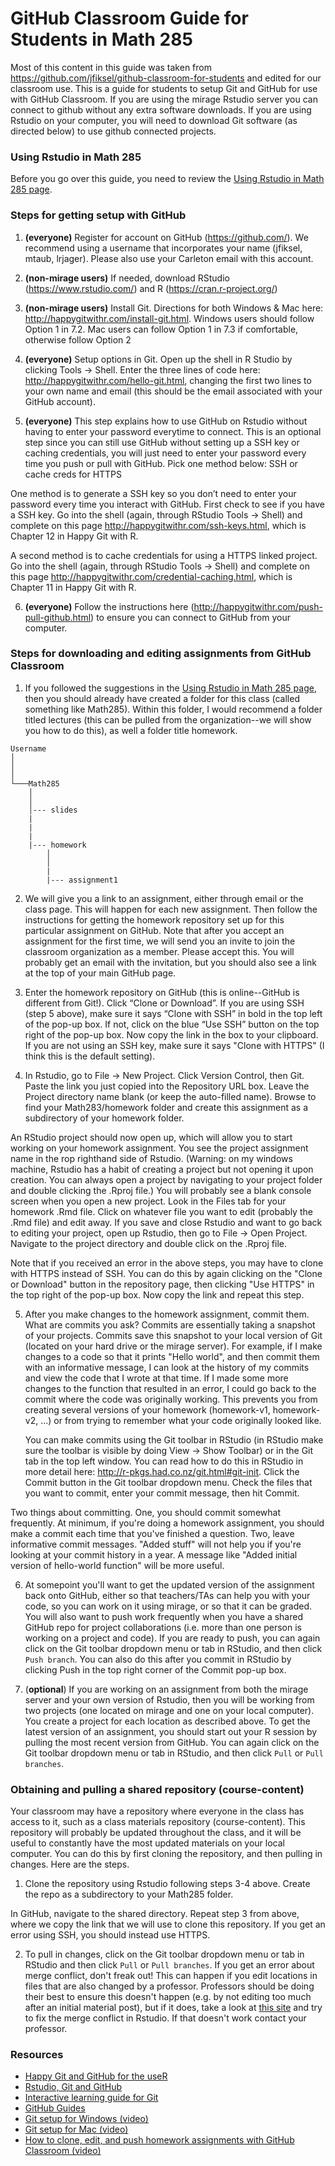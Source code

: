 # GitHub Classroom Guide for Students in Math 285

Most of this content in this guide was taken from https://github.com/jfiksel/github-classroom-for-students and edited for our classroom use. This is a guide for students to setup Git and GitHub for use with GitHub Classroom. If you are using the mirage Rstudio server you can connect to github without any extra software downloads. If you are using Rstudio on your computer, you will need to download Git software (as directed below) to use github connected projects. 

### Using Rstudio in Math 285

Before you go over this guide, you need to review the [Using Rstudio in Math 285 page](https://github.com/data-science-math285-w18/course-content/blob/master/Rstudio-in-math285.md).

### Steps for getting setup with GitHub 
1. **(everyone)** Register for account on GitHub (https://github.com/). We recommend using a username that incorporates your name (jfiksel, mtaub, lrjager). Please also use your Carleton email with this account. 

2. **(non-mirage users)** If needed, download RStudio (https://www.rstudio.com/) and R (https://cran.r-project.org/)

3. **(non-mirage users)** Install Git. Directions for both Windows & Mac here: http://happygitwithr.com/install-git.html. Windows users should follow Option 1 in 7.2. Mac users can follow Option 1 in 7.3 if comfortable, otherwise follow Option 2

4. **(everyone)** Setup options in Git. Open up the shell in R Studio by clicking Tools -> Shell. Enter the three lines of code here: http://happygitwithr.com/hello-git.html, changing the first two lines to your own name and email (this should be the email associated with your GitHub account). 

5. **(everyone)** This step explains how to use GitHub on Rstudio without having to enter your password everytime to connect. This is an optional step since you can still use GitHub without setting up a SSH key or caching credentials, you will just need to enter your password every time you push or pull with GitHub. Pick one method below: SSH or cache creds for HTTPS

One method is to generate a SSH key so you don’t need to enter your password every time you interact with GitHub. First check to see if you have a SSH key. Go into the shell (again, through RStudio Tools -> Shell) and complete on this page http://happygitwithr.com/ssh-keys.html, which is Chapter 12 in Happy Git with R. 

A second method is to cache credentials for using a HTTPS linked project. Go into the shell (again, through RStudio Tools -> Shell) and complete on this page http://happygitwithr.com/credential-caching.html, which is Chapter 11 in Happy Git with R. 

6. **(everyone)**  Follow the instructions here (http://happygitwithr.com/push-pull-github.html) to ensure you can connect to GitHub from your computer.

### Steps for downloading and editing assignments from GitHub Classroom

1.  If you followed the suggestions in the [Using Rstudio in Math 285 page](https://github.com/data-science-math285-w18/course-content/blob/master/Rstudio-in-math285.md), then you should already have created a folder for this class (called something like Math285). Within this folder, I would recommend a folder titled lectures (this can be pulled from the organization--we will show you how to do this), as well a folder title homework. 

```
Username
│
│
│
└───Math285
    │
    │
    │--- slides
    |
    |
    |
    |--- homework
        │
        │
        |
        |--- assignment1
```

2.  We will give you a link to an assignment, either through email or the class page. This will happen for each new assignment. Then follow the instructions for getting the homework repository set up for this particular assignment on GitHub. Note that after you accept an assignment for the first time, we will send you an invite to join the classroom organization as a member. Please accept this. You will probably get an email with the invitation, but you should also see a link at the top of your main GitHub page.

3. Enter the homework repository on GitHub (this is online--GitHub is different from Git!). Click “Clone or Download”. If you are using SSH (step 5 above), make sure it says “Clone with SSH” in bold in the top left of the pop-up box. If not, click on the blue “Use SSH” button on the top right of the pop-up box. Now copy the link in the box to your clipboard. If you are not using an SSH key, make sure it says "Clone with HTTPS" (I think this is the default setting).

4.  In Rstudio, go to File -> New Project. Click Version Control, then Git. Paste the link you just copied into the Repository URL box. Leave the Project directory name blank (or keep the auto-filled name).  Browse to find your Math283/homework folder and create this assignment as a subdirectory of your homework folder. 

An RStudio project should now open up, which will allow you to start working on your homework assignment. You see the project assignment name in the rop righthand side of Rstudio. (Warning: on my windows machine, Rstudio has a habit of creating a project but not opening it upon creation. You can always open a project by navigating to your project folder and double clicking the .Rproj file.) You will probably see a blank console screen when you open a new project. Look in the Files tab for your homework .Rmd file. Click on whatever file you want to edit (probably the .Rmd file) and edit away. If you save and close Rstudio and want to go back to editing your project, open up Rstudio, then go to File -> Open Project. Navigate to the project directory and double click on the .Rproj file. 

Note that if you received an error in the above steps, you may have to clone with HTTPS instead of SSH. You can do this by again clicking on the "Clone or Download" button in the repository page, then clicking "Use HTTPS" in the top right of the pop-up box. Now copy the link and repeat this step.
    
5.  After you make changes to the homework assignment, commit them. What are commits you ask? Commits are essentially taking a snapshot of your projects. Commits save this snapshot to your local version of Git (located on your hard drive or the mirage server). For example, if I make changes to a code so that it prints "Hello world", and then commit them with an informative message, I can look at the history of my commits and view the code that I wrote at that time. If I made some more changes to the function that resulted in an error, I could go back to the commit where the code was originally working. This prevents you from creating several versions of your homework (homework-v1, homework-v2, ...) or from trying to remember what your code originally looked like.

    You can make commits using the Git toolbar in RStudio (in RStudio make sure the toolbar is visible by doing View -> Show Toolbar) or in the Git tab in the top left window. You can read how to do  this in RStudio in more detail here: http://r-pkgs.had.co.nz/git.html#git-init.  Click the Commit button in the Git toolbar dropdown menu. Check the files that you want to commit, enter your commit message, then hit Commit.

Two things about committing. One, you should commit somewhat frequently. At minimum, if you're doing a homework assignment, you should make a commit each time that you've finished a question. Two, leave informative commit messages. "Added stuff" will not help you if you're looking at your commit history in a year. A message like "Added initial version of hello-world function" will be more useful.

6.  At somepoint you'll want to get the updated version of the assignment back onto GitHub, either so that teachers/TAs can help you with your code, so you can work on it using mirage, or so that it can be graded. You will also want to push work frequently when you have a shared GitHub repo for project collaborations (i.e. more than one person is working on a project and code). If you are ready to push, you can again click on the Git toolbar dropdown menu or tab in RStudio, and then click `Push branch`. You can also do this after you commit in RStudio by clicking Push in the top right corner of the Commit pop-up box.

7. (**optional**) If you are working on an assignment from both the mirage server and your own version of Rstudio, then you will be working from two projects (one located on mirage and one on your local computer). You create a project for each location as described above. To get the latest version of an assignment, you should start out your R session by pulling the most recent version from GitHub. You can again click on the Git toolbar dropdown menu or tab in RStudio, and then click `Pull` or `Pull branches`. 

### Obtaining and pulling a shared repository (course-content)

Your classroom may have a repository where everyone in the class has access to it, such as a class materials repository (course-content). This repository will probably be updated throughout the class, and it will be useful to constantly have the most updated materials on your local computer. You can do this by first cloning the repository, and then pulling in changes. Here are the steps.

1. Clone the repository using Rstudio following steps 3-4 above. Create the repo as a subdirectory to your Math285 folder.

In GitHub, navigate to the shared directory. Repeat step 3 from above, where we copy the link that we will use to clone this repository. If you get an error using SSH, you should instead use HTTPS. 
    
2. To pull in changes, click on the Git toolbar dropdown menu or tab in RStudio and then click `Pull` or `Pull branches`. If you get an error about merge conflict, don't freak out! This can happen if you edit locations in files that are also changed by a professor. Professors should be doing their best to ensure this doesn't happen (e.g. by not editing too much after an initial material post), but if it does, take a look at [this site](http://r-pkgs.had.co.nz/git.html#git-pull) and try to fix the merge conflict in Rstudio. If that doesn't work contact your professor.

### Resources
* [Happy Git and GitHub for the useR](http://happygitwithr.com/)
* [Rstudio, Git and GitHub](http://r-pkgs.had.co.nz/git.html#git-rstudio)
* [Interactive learning guide for Git](http://learngitbranching.js.org/)
* [GitHub Guides](https://guides.github.com/)
* [Git setup for Windows (video)](https://youtu.be/F_fPEMnr1OQ)
* [Git setup for Mac (video)](https://www.youtube.com/watch?v=kbmSZwK0k-A&t)
* [How to clone, edit, and push homework assignments with GitHub Classroom (video)](https://youtu.be/pAcMgGbCtQw)
